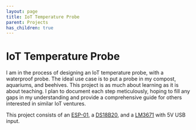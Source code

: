 ```yaml
---
layout: page
title: IoT Temperature Probe
parent: Projects
has_children: true
---
```

# IoT Temperature Probe

I am in the process of designing an IoT temperature probe, with a waterproof probe.
The ideal use case is to put a probe in my compost, aquariums, and beehives. This project is as much about learning as it is about teaching. 
I plan to document each step meticulously, hoping to fill any gaps in my understanding and provide a comprehensive guide for others interested in similar IoT ventures.

This project consists of an [ESP-01](https://www.microchip.ua/wireless/esp01.pdf), a [DS18B20](https://datasheets.maximintegrated.com/en/ds/DS18B20.pdf),
 and a [LM3671](https://www.ti.com/lit/ds/symlink/lm3671.pdf) with 5V USB input.
